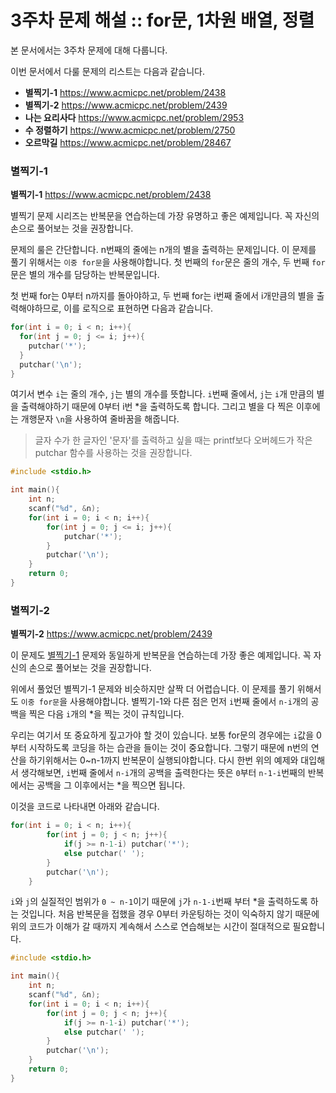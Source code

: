 # 3주차 문제 해설 :: for문, 1차원 배열, 정렬

본 문서에서는 3주차 문제에 대해 다룹니다.

이번 문서에서 다룰 문제의 리스트는 다음과 같습니다.

* **별찍기-1** <https://www.acmicpc.net/problem/2438>
* **별찍기-2** <https://www.acmicpc.net/problem/2439>
* **나는 요리사다** <https://www.acmicpc.net/problem/2953>
* **수 정렬하기** <https://www.acmicpc.net/problem/2750>
* **오르막길** <https://www.acmicpc.net/problem/28467>

### 별찍기-1
**별찍기-1** <https://www.acmicpc.net/problem/2438>

별찍기 문제 시리즈는 반복문을 연습하는데 가장 유명하고 좋은 예제입니다. 꼭 자신의 손으로 풀어보는 것을 권장합니다.

문제의 룰은 간단합니다. n번째의 줄에는 n개의 별을 출력하는 문제입니다. 이 문제를 풀기 위해서는 `이중 for문`을 사용해야합니다.
첫 번째의 `for`문은 줄의 개수, 두 번째 `for`문은 별의 개수를 담당하는 반복문입니다.

첫 번째 for는 0부터 n까지를 돌아야하고, 두 번째 for는 i번째 줄에서 i개만큼의 별을 출력해야하므로, 이를 로직으로 표현하면 다음과 같습니다.

```c
for(int i = 0; i < n; i++){
  for(int j = 0; j <= i; j++){
    putchar('*');
  }
  putchar('\n');
}
```

여기서 변수 `i`는 줄의 개수, `j`는 별의 개수를 뜻합니다. `i`번째 줄에서, `j`는 `i`개 만큼의 별을 출력해야하기 때문에 0부터 i번 *을 출력하도록 합니다. 그리고 별을 다 찍은 이후에는 개행문자 `\n`을 사용하여 줄바꿈을 해줍니다.

> 글자 수가 한 글자인 '문자'를 출력하고 싶을 때는 printf보다 오버헤드가 작은 putchar 함수를 사용하는 것을 권장합니다.

```c
#include <stdio.h>

int main(){
	int n;
	scanf("%d", &n);
	for(int i = 0; i < n; i++){
		for(int j = 0; j <= i; j++){
			putchar('*');
		}
		putchar('\n');
	}
	return 0;
}
```


### 별찍기-2
**별찍기-2** <https://www.acmicpc.net/problem/2439>

이 문제도 [별찍기-1](https://www.acmicpc.net/problem/2438) 문제와 동일하게 반복문을 연습하는데 가장 좋은 예제입니다. 꼭 자신의 손으로 풀어보는 것을 권장합니다.

위에서 풀었던 별찍기-1 문제와 비슷하지만 살짝 더 어렵습니다. 이 문제를 풀기 위해서도 `이중 for문`을 사용해야합니다.
별찍기-1와 다른 점은 먼저 `i`번째 줄에서 `n-i`개의 공백을 찍은 다음 `i`개의 *을 찍는 것이 규칙입니다.

우리는 여기서 또 중요하게 짚고가야 할 것이 있습니다. 보통 for문의 경우에는 `i`값을 0부터 시작하도록 코딩을 하는 습관을 들이는 것이 중요합니다. 그렇기 때문에 n번의 연산을 하기위해서는 0~n-1까지 반복문이 실행되야합니다. 다시 한번 위의 예제와 대입해서 생각해보면, `i`번째 줄에서 `n-i`개의 공백을 출력한다는 뜻은 `0`부터 `n-1-i`번째의 반복에서는 공백을 그 이후에서는 *을 찍으면 됩니다.

이것을 코드로 나타내면 아래와 같습니다.

```c
for(int i = 0; i < n; i++){
		for(int j = 0; j < n; j++){
			if(j >= n-1-i) putchar('*');
			else putchar(' ');
		}
		putchar('\n');
	}
```

`i`와 `j`의 실질적인 범위가 `0 ~ n-1`이기 때문에 `j`가 `n-1-i`번째 부터 *을 출력하도록 하는 것입니다. 처음 반복문을 접했을 경우 0부터 카운팅하는 것이 익숙하지 않기 때문에 위의 코드가 이해가 갈 때까지 계속해서 스스로 연습해보는 시간이 절대적으로 필요합니다.

```c
#include <stdio.h>

int main(){
	int n;
	scanf("%d", &n);
	for(int i = 0; i < n; i++){
		for(int j = 0; j < n; j++){
			if(j >= n-1-i) putchar('*');
			else putchar(' ');
		}
		putchar('\n');
	}
	return 0;
}
```
